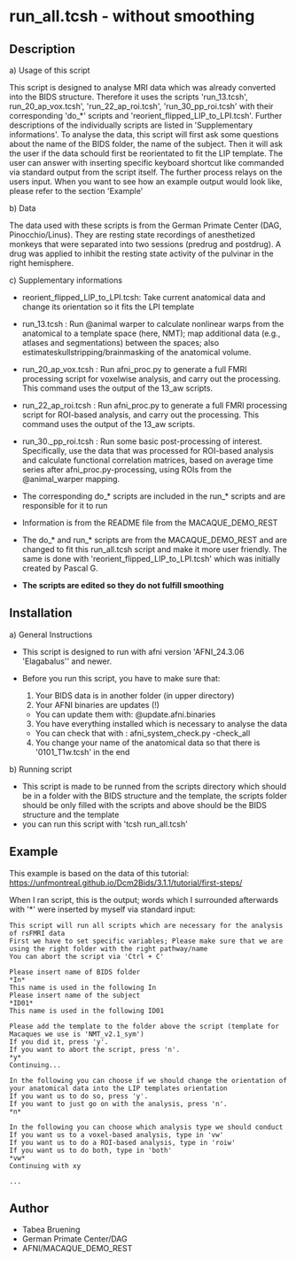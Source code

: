 # **run_all.tcsh** - without smoothing

## Description

a) Usage of this script

   This script is designed to analyse MRI data which was already converted into the BIDS structure. Therefore it uses the scripts 'run\_13.tcsh', run\_20\_ap\_vox.tcsh', 'run\_22_ap\_roi.tcsh', 'run\_30\_pp\_roi.tcsh' with their corresponding 'do\_*' scripts and 'reorient\_flipped\_LIP\_to\_LPI.tcsh'. Further descriptions of the individually scripts are listed in 'Supplementary informations'. To analyse the data, this script will first ask some questions about the name of the BIDS folder, the name of the subject. Then it will ask the user if the data schould first be reorientated to fit the LIP template. The user can answer with inserting specific keyboard shortcut like commanded via standard output from the script itself. The further process relays on the users input. When you want to see how an example output would look like, please refer to the section 'Example'
   
b) Data

The data used with these scripts is from the German Primate Center (DAG, Pinocchio/Linus). They are resting state recordings of anesthetized monkeys that were separated into two sessions (predrug and postdrug). A drug was applied to inhibit the resting state activity of the pulvinar in the right hemisphere.

c) Supplementary informations
   
   * reorient\_flipped\_LIP\_to\_LPI.tcsh: Take current anatomical data and change its orientation so it fits the LPI template
   
   * run\_13.tcsh                        : Run @animal warper to calculate nonlinear warps from the anatomical to a template space (here, NMT); map additional data (e.g., atlases and segmentations) between  the spaces; also estimateskullstripping/brainmasking of the anatomical volume.
   
   * run\_20\_ap\_vox.tcsh               : Run afni\_proc.py to generate a full FMRI processing script for voxelwise analysis, and carry out the processing. This command uses the output of the 13\_aw scripts.

   * run\_22\_ap\_roi.tcsh               : Run afni\_proc.py to generate a full FMRI processing script for ROI-based analysis, and carry out the processing. This command uses the output of the 13\_aw scripts.

   * run\_30.\_pp\_roi.tcsh              : Run some basic post-processing of interest. Specifically, use the data that was processed for ROI-based analysis and calculate functional correlation matrices, based on average time series after afni_proc.py-processing, using ROIs from the @animal\_warper mapping.
   
   * The corresponding do\_* scripts are included in the run\_* scripts and are responsible for it to run 
   * Information is from the README file from the MACAQUE\_DEMO\_REST
   * The do\_* and run\_* scripts are from the MACAQUE\_DEMO\_REST and are changed to fit this run\_all.tcsh script and make it more user friendly. The same is done with 'reorient\_flipped\_LIP\_to\_LPI.tcsh' which was initially created by Pascal G.
   * **The scripts are edited so they do not fulfill smoothing**
   
## Installation

a) General Instructions 
   * This script is designed to run with afni version 'AFNI_24.3.06 'Elagabalus'' and newer. 
   * Before you run this script, you have to make sure that:

      1) Your BIDS data is in another folder (in upper directory)
      2) Your AFNI binaries are updates (!)
        * You can update them with: @update.afni.binaries
      3) You have everything installed which is necessary to analyse the data
        * You can check that with : afni\_system\_check.py -check\_all
      4) You change your name of the anatomical data so that there is '0101\_T1w.tcsh' in the end

b) Running script

   * This script is made to be runned from the scripts directory which should be in a folder with the BIDS structure and the template, the scripts folder should be only filled with the scripts and above should be the BIDS structure and the template
   * you can run this script with 'tcsh run\_all.tcsh'
   
## Example
This example is based on the data of this tutorial: https://unfmontreal.github.io/Dcm2Bids/3.1.1/tutorial/first-steps/

When I ran script, this is the output; words which I surrounded afterwards with '*' were inserted by myself via standard input:

```
This script will run all scripts which are necessary for the analysis of rsFMRI data
First we have to set specific variables; Please make sure that we are using the right folder with the right pathway/name
You can abort the script via 'Ctrl + C'
   
Please insert name of BIDS folder
*In*
This name is used in the following In
Please insert name of the subject
*ID01*
This name is used in the following ID01
  
Please add the template to the folder above the script (template for Macaques we use is 'NMT_v2.1_sym')
If you did it, press 'y'.
If you want to abort the script, press 'n'.
*y*
Continuing...
  
In the following you can choose if we should change the orientation of your anatomical data into the LIP templates orientation
If you want us to do so, press 'y'.
If you want to just go on with the analysis, press 'n'.
*n*
  
In the following you can choose which analysis type we should conduct
If you want us to a voxel-based analysis, type in 'vw'
If you want us to do a ROI-based analysis, type in 'roiw'
If you want us to do both, type in 'both'
*vw*
Continuing with xy

...
```
## Author

* Tabea Bruening
* German Primate Center/DAG
* AFNI/MACAQUE\_DEMO\_REST
   
     


